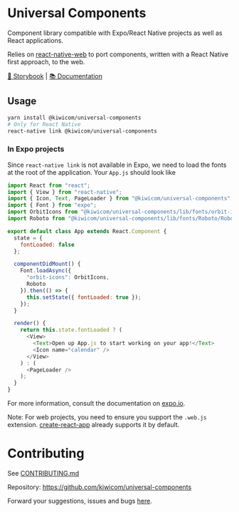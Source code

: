 # Universal Components

Component library compatible with Expo/React Native projects as well as React applications.

Relies on [react-native-web](https://github.com/necolas/react-native-web) to port components, written with a React Native first approach, to the web.

[📘 Storybook](https://kiwicom-universal-components.netlify.com) |
[📚 Documentation](https://kiwicom-universal-components-docs.netlify.com)

## Usage

```bash
yarn install @kiwicom/universal-components
# Only for React Native
react-native link @kiwicom/universal-components
```

### In Expo projects

Since `react-native link` is not available in Expo, we need to load the fonts at the root of the application. Your `App.js` should look like

```javascript
import React from "react";
import { View } from "react-native";
import { Icon, Text, PageLoader } from "@kiwicom/universal-components";
import { Font } from "expo";
import OrbitIcons from "@kiwicom/universal-components/lib/fonts/orbit-icons.ttf";
import Roboto from "@kiwicom/universal-components/lib/fonts/Roboto/Roboto-Regular.ttf";

export default class App extends React.Component {
  state = {
    fontLoaded: false
  };

  componentDidMount() {
    Font.loadAsync({
      "orbit-icons": OrbitIcons,
      Roboto
    }).then(() => {
      this.setState({ fontLoaded: true });
    });
  }

  render() {
    return this.state.fontLoaded ? (
      <View>
        <Text>Open up App.js to start working on your app!</Text>
        <Icon name="calendar" />
      </View>
    ) : (
      <PageLoader />
    );
  }
}
```

For more information, consult the documentation on [expo.io](https://docs.expo.io/versions/latest/guides/using-custom-fonts).

Note: For web projects, you need to ensure you support the `.web.js` extension. [create-react-app](https://github.com/facebook/create-react-app/blob/6364bbf6dc8244508398f934d0882f05e0cb5dcc/packages/react-scripts/config/paths.js#L52) already supports it by default.

# Contributing

See [CONTRIBUTING.md](https://github.com/kiwicom/universal-components/blob/master/CONTRIBUTING.md)

Repository: <https://github.com/kiwicom/universal-components>

Forward your suggestions, issues and bugs [here](https://github.com/kiwicom/universal-components/issues).
